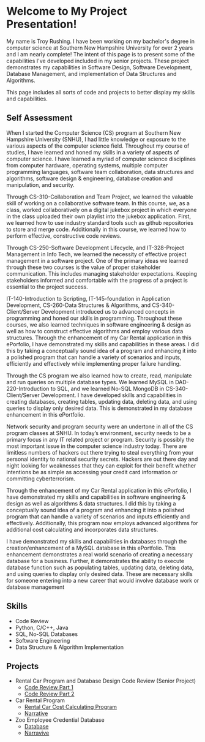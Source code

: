 # **Welcome to My Project Presentation!**

My name is Troy Rushing. I have been working on my bachelor's degree in computer science at Southern New Hampshire University
for over 2 years and I am nearly complete! The intent of this page is to present some of the capabilities I've developed included 
in my senior projects. These project demonstrates my capabilities in Software Design, Software Development, Database
Management, and implementation of Data Structures and Algorithms. 

This page includes all sorts of code and projects to better display my skills and capabilities. 

## Self Assessment
When I started the Computer Science (CS) program at Southern New Hampshire University (SNHU), I had little knowledge or exposure to the various aspects of the computer science field. Throughout my course of studies, I have learned and honed my skills in a variety of aspects of computer science. I have learned a myriad of computer science disciplines from computer hardware, operating systems, multiple computer programming languages, software team collaboration, data structures and algorithms, software design & engineering, database creation and manipulation, and security.

Through CS-310-Collaboration and Team Project, we learned the valuable skill of working on a collaborative software team. In this course, we, as a class, worked collaboratively on a digital jukebox project in which everyone in the class uploaded their own playlist into the jukebox application. First, we learned how to use industry standard tools such as github repositories to store and merge code. Additionally in this course, we learned how to perform effective, constructive code reviews. 

Through CS-250-Software Development Lifecycle, and IT-328-Project Management in Info Tech, we learned the necessity of effective project management in a software project. One of the primary ideas we learned through these two courses is the value of proper stakeholder communication. This includes managing stakeholder expectations. Keeping stakeholders informed and comfortable with the progress of a project is essential to the project success.

IT-140-Introduction to Scripting, IT-145-foundation in Application Development, CS-260-Data Structures & Algorithms, and CS-340-Client/Server Development introduced us to advanced concepts in programming and honed our skills in programming. Throughout these courses, we also learned techniques in software engineering & design as well as how to construct effective algorithms and employ various data structures. Through the enhancement of my Car Rental application in this ePorfolio, I have demonstrated my skills and capabilities in these areas. I did this by taking a conceptually sound idea of a program and enhancing it into a polished program that can handle a variety of scenarios and inputs, efficiently and effectively while implementing proper failure handling.

Through the CS program we also learned how to create, read, manipulate and run queries on multiple database types. We learned MySQL in DAD-220-Introduction to SQL, and we learned No-SQL MongoDB in CS-340- Client/Server Development. I have developed skills and capabilities in creating databases, creating tables, updating data, deleting data, and using queries to display only desired data. This is demonstrated in my database enhancement in this ePortfolio.

Network security and program security were an undertone in all of the CS program classes at SNHU. In today’s environment, security needs to be a primary focus in any IT related project or program. Security is possibly the most important issue in the computer science industry today. There are limitless numbers of hackers out there trying to steal everything from your personal identity to national security secrets. Hackers are out there day and night looking for weaknesses that they can exploit for their benefit whether intentions be as simple as accessing your credit card information or committing cyberterrorism.

Through the enhancement of my Car Rental application in this ePorfolio, I have demonstrated my skills and capabilities in software engineering & design as well as algorithms & data structures. I did this by taking a conceptually sound idea of a program and enhancing it into a polished program that can handle a variety of scenarios and inputs efficiently and effectively. Additionally, this program now employs advanced algorithms for additional cost calculating and incorporates data structures.

I have demonstrated my skills and capabilities in databases through the creation/enhancement of a MySQL database in this ePortfolio. This enhancement demonstrates a real world scenario of creating a necessary database for a business. Further, it demonstrates the ability to execute database function such as populating tables, updating data, deleting data, and using queries to display only desired data. These are necessary skills for someone entering into a new career that would involve database work or database management


## Skills
- Code Review
- Python, C/C++, Java
- SQL, No-SQL Databases
- Software Engineering
- Data Structure & Algorithm Implementation

## Projects
- Rental Car Program and Database Design Code Review (Senior Project)
  - [Code Review Part 1](https://github.com/troyrushing/troyrushing.github.io/blob/master/code%20review_part%201.pptx)
  - [Code Review Part 2](https://github.com/troyrushing/troyrushing.github.io/blob/master/code%20review_part%202.pptx)
- Car Rental Program
  - [Rental Car Cost Calculating Program](https://github.com/troyrushing/troyrushing.github.io/blob/master/car%20rental%20program_final.py)
  - [Narrative](https://github.com/troyrushing/troyrushing.github.io/blob/master/Enhancement%20narrative_Car%20rental%20program.docx)
- Zoo Employee Credential Database
  - [Database](https://github.com/troyrushing/troyrushing.github.io/blob/master/sqlfiles.zip)
  - [Narravive](https://github.com/troyrushing/troyrushing.github.io/blob/master/Enhancement%20narrative_Database.docx)
